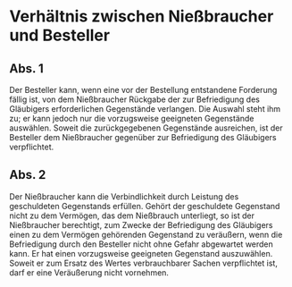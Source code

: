 # Verhältnis zwischen Nießbraucher und Besteller



## Abs. 1

 Der Besteller kann, wenn eine vor der Bestellung entstandene Forderung fällig ist, von dem Nießbraucher Rückgabe der zur Befriedigung des Gläubigers erforderlichen Gegenstände verlangen. Die Auswahl steht ihm zu; er kann jedoch nur die vorzugsweise geeigneten Gegenstände auswählen. Soweit die zurückgegebenen Gegenstände ausreichen, ist der Besteller dem Nießbraucher gegenüber zur Befriedigung des Gläubigers verpflichtet.

## Abs. 2

 Der Nießbraucher kann die Verbindlichkeit durch Leistung des geschuldeten Gegenstands erfüllen. Gehört der geschuldete Gegenstand nicht zu dem Vermögen, das dem Nießbrauch unterliegt, so ist der Nießbraucher berechtigt, zum Zwecke der Befriedigung des Gläubigers einen zu dem Vermögen gehörenden Gegenstand zu veräußern, wenn die Befriedigung durch den Besteller nicht ohne Gefahr abgewartet werden kann. Er hat einen vorzugsweise geeigneten Gegenstand auszuwählen. Soweit er zum Ersatz des Wertes verbrauchbarer Sachen verpflichtet ist, darf er eine Veräußerung nicht vornehmen. 

